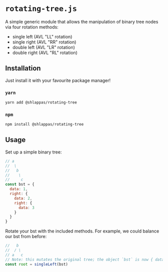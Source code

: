 # `rotating-tree.js`

A simple generic module that allows the manipulation of binary tree nodes via
four rotation methods:

- single left (AVL "LL" rotation)
- single right (AVL "RR" rotation)
- double left (AVL "LR" rotation)
- double right (AVL "RL" rotation)

## Installation

Just install it with your favourite package manager!

### `yarn`

```bash
yarn add @shlappas/rotating-tree
```

### `npm`

```bash
npm install @shlappas/rotating-tree
```

## Usage

Set up a simple binary tree:

```js
// a
//  \
//   b
//    \
//     c
const bst = {
  data: 1,
  right: {
    data: 2,
    right: {
      data: 3
    }
  }
}
```

Rotate your bst with the included methods. For example, we could balance our bst from before:

```js
//   b
//  / \
// a   c
// Note: this mutates the original tree; the object `bst` is now { data: 1 }.
const root = singleLeft(bst)
```
